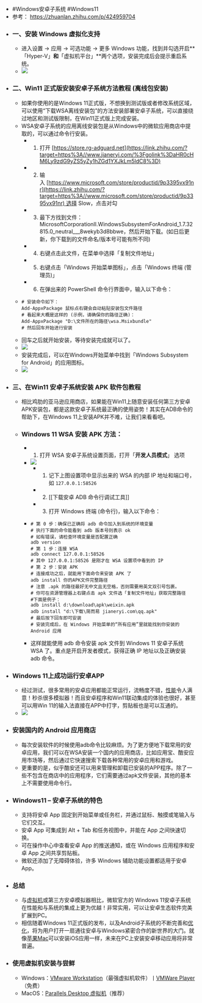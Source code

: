 - #Windows安卓子系统 #Windows11
- 参考： https://zhuanlan.zhihu.com/p/424959704
- ### 一、安装 Windows 虚拟化支持
	- 进入设置 → 应用 → 可选功能 → 更多 Windows 功能，找到并勾选开启**「Hyper-V」**和**「虚拟机平台」**两个选项，安装完成后会提示重启系统。
	- ![](https://pic1.zhimg.com/80/v2-94e54296c8974dd87a5d281d6a258cd0_1440w.jpg)
- ### 二、Win11 正式版安装安卓子系统方法教程 (离线包安装)
	- 如果你使用的是Windows 11正式版，不想换到测试版或者修改系统区域，可以使用“下载WSA离线安装包”的方法安装部署安卓子系统，可以直接绕过地区和测试版限制，在Win11正式版上完成安装。
	- WSA安卓子系统的应用离线安装包是从Windows中的微软应用商店中提取的，可以通过命令行安装。
		- 1.  打开 [https://store.rg-adguard.net](https://link.zhihu.com/?target=https%3A//www.jianeryi.com/%3Fgolink%3DaHR0cHM6Ly9zdG9yZS5yZy1hZGd1YXJkLm5ldC8%3D)
		- 2.  输入 [https://www.microsoft.com/store/productid/9p3395vx91nr](https://link.zhihu.com/?target=https%3A//www.microsoft.com/store/productid/9p3395vx91nr) 选择 Slow，点击对勾
		- 3.  最下方找到文件：MicrosoftCorporationII.WindowsSubsystemForAndroid_1.7.32815.0_neutral___8wekyb3d8bbwe，然后开始下载。(如日后更新，你下载到的文件命名/版本号可能有所不同)
		- 4.  右键点击此文件，在菜单中选择「复制文件地址」
		- 5.  右键点击「Windows 开始菜单图标」，点击「Windows 终端 (管理员)」
		- 6.  在弹出来的 PowerShell 命令行界面中，输入以下命令：
	- ```
	  # 安装命令如下：
	  Add-AppxPackage 鼠标点右键会自动粘贴安装包文件路径
	  # 看起来大概是这样的 (示例，请确保你的路径正确)：
	  Add-AppxPackage "D:\文件所在的路径\wsa.Msixbundle"
	  # 然后回车开始进行安装
	  ```
	- 回车之后就开始安装，等待安装完成就可以了。
	- ![](https://pic4.zhimg.com/80/v2-ad990d305745d2b996bc1d68aa856d73_1440w.jpg)
	- 安装完成后，可以在Windows开始菜单中找到「Windows Subsystem for Android」的应用图标。
	- ![](https://pic2.zhimg.com/80/v2-9f60bf0a3839af630b3b112a85a521a1_1440w.jpg)
- ### 三、在Win11 安卓子系统安装 APK 软件包教程
	- 相比鸡肋的亚马逊应用商店，如果能在Win11上随意安装任何第三方安卓APK安装包，都是这款安卓子系统最正确的使用姿势！其实在ADB命令的帮助下，在Windows 11上安装APK并不难，让我们来看看吧。
	- ### Windows 11 WSA 安装 APK 方法：
		- 1.  打开 WSA 安卓子系统设置页面，打开「**开发人员模式**」 选项
		- ![](https://pic1.zhimg.com/80/v2-f982eeb4fe520c0ca402c95b14f6c3f4_1440w.jpg)
			- 1.  记下上图设置项中显示出来的 WSA 的内部 IP 地址和端口号，如 `127.0.0.1:58526`
			- 2.  [[下载安卓 ADB 命令行调试工具]]
			- 3.  打开 Windows 终端 (命令行)，输入以下命令：
		- ```
		  # 第 0 步：确保已正确将 adb 命令加入到系统的环境变量
		  # 执行下面的命令能看到 adb 版本号则表示 ok
		  # 如有错误，请检查环境变量是否配置正确
		  adb version
		  # 第 1 步：连接 WSA
		  adb connect 127.0.0.1:58526
		  # 其中 127.0.0.1:58526 是刚才在 WSA 设置项中看到的 IP
		  # 第 2 步：安装 APK
		  # 连接成功之后，就能用下面命令来安装 APK 了
		  adb install 你的APK文件完整路径
		  # 注意 .apk 的路径最好无中文且无空格，否则需要用英文双引号包裹。
		  # 你可在资源管理器上右键点击 apk 文件选「复制文件地址」获取完整路径
		  #下面是例子：
		  adb install d:\download\apk\weixin.apk
		  adb install "d:\下载\简而易 jianeryi.com\qq.apk"
		  # 最后按下回车即可安装
		  # 安装完成后，在 Windows 开始菜单的“所有应用”里就能找到你安装的 Android 应用
		  ```
		- 这样就能使用 adb 命令安装 apk 文件到 Windows 11 安卓子系统 WSA 了。重点是开启开发者模式，获得正确 IP 地址以及正确安装 adb 命令。
- ### Windows 11上成功运行安卓APP
	- 经过测试，很多常用的安卓应用都能正常运行，流畅度不错，[性能](https://link.zhihu.com/?target=https%3A//www.jianeryi.com/tag/%25E6%2580%25A7%25E8%2583%25BD)令人满意！秒杀很多模拟器！而且安卓程序和Win11联动集成的体验也很好，甚至可以用Win 11的输入法直接在APP中打字，剪贴板也是可以互通的。
	- ![](https://pic1.zhimg.com/80/v2-3db0baf2dd416966b66ee772fa6f640c_1440w.jpg)
- ### 安装国内的 Android 应用商店
	- 每次安装软件的时候使用adb命令比较麻烦。为了更方便地下载常用的安卓应用，我们可以在WSA安装一个国内的应用商店，比如应用宝、酷安应用市场等，然后通过它快速搜索下载各种常用的安卓应用和游戏。
	- 更重要的是，似乎酷安还可以用来管理和卸载已安装的APP程序。除了一些不包含在商店中的应用程序，它们需要通过apk文件安装，其他的基本上不需要使用命令行。
- ### Windows11 – 安卓子系统的特色
	- 支持将安卓 App 固定到开始菜单或任务栏，并通过鼠标、触摸或笔输入与它们交互。
	- 安卓 App 可集成到 Alt + Tab 和任务视图中，并能在 App 之间快速切换。
	- 可在操作中心中查看安卓 App 的推送通知，或在 Windows 应用程序和安卓 App 之间共享剪贴板。
	- 微软还添加了无障碍体验，许多 Windows 辅助功能设置都适用于安卓 App。
- ### 总结
	- 与[虚拟机](https://link.zhihu.com/?target=https%3A//www.jianeryi.com/tag/%25E8%2599%259A%25E6%258B%259F%25E6%259C%25BA)或第三方安卓模拟器相比，微软官方的 Windows 11安卓子系统 在性能和与系统的集成上更为优越！非常实用，可以让安卓生态软件完美扩展到PC。
	- 相信随着Windows 11正式版的发布，以及Android子系统的不断完善和[优化](https://link.zhihu.com/?target=https%3A//www.jianeryi.com/tag/%25E4%25BC%2598%25E5%258C%2596)，将为用户打开一扇通往安卓与Windows紧密合作的新世界的大门。就像[苹果Mac](https://link.zhihu.com/?target=https%3A//www.jianeryi.com/mac)可以安装iOS应用一样，未来在PC上安装安卓移动应用将非常普遍。
- ### 使用虚拟机安装与尝鲜
	- Windows：[VMware Workstation](https://link.zhihu.com/?target=https%3A//www.jianeryi.com/2261.html)（最强虚拟机软件）丨[VMWare Player](https://link.zhihu.com/?target=https%3A//www.jianeryi.com/vmware-workstation-player.html)（免费）
	- MacOS：[Parallels Desktop 虚拟机](https://link.zhihu.com/?target=https%3A//www.jianeryi.com/1828.html)（推荐）